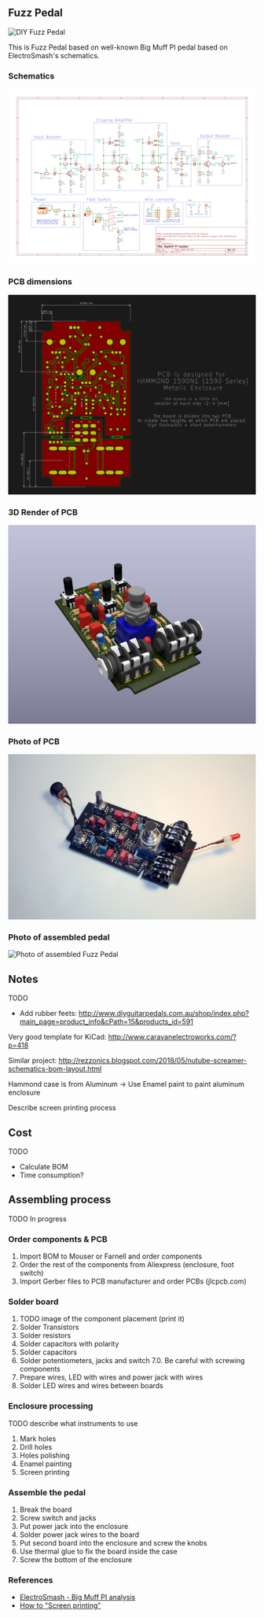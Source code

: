 ## Fuzz Pedal

![DIY Fuzz Pedal](./photos/composition-photo.jpg)

This is Fuzz Pedal based on well-known Big Muff PI pedal based on ElectroSmash's
schematics.

### Schematics

[![Fuzz Pedal schematics](./photos/bigmuff-schematics.png)](./bigmuff-schematics.pdf)

### PCB dimensions

[![Fuzz Pedal PCB](./photos/pcb.png)](./pcb.pdf)

### 3D Render of PCB

![Fuzz Pedal render](./photos/bigmuff-pcb-render.png)

### Photo of PCB

![Photo of BigMuffPI PCB](./photos/pcb-photo.jpg)

### Photo of assembled pedal

![Photo of assembled Fuzz Pedal](./photos/pedal-photo1.jpg)

## Notes

TODO
* Add rubber feets:
  http://www.diyguitarpedals.com.au/shop/index.php?main_page=product_info&cPath=15&products_id=591

Very good template for KiCad:
http://www.caravanelectroworks.com/?p=418

Similar project:
http://rezzonics.blogspot.com/2018/05/nutube-screamer-schematics-bom-layout.html

Hammond case is from Aluminum
-> Use Enamel paint to paint aluminum enclosure

Describe screen printing process

## Cost

TODO
* Calculate BOM
* Time consumption?

## Assembling process

TODO In progress

### Order components & PCB

1. Import BOM to Mouser or Farnell and order components
2. Order the rest of the components from Aliexpress (enclosure, foot switch)
3. Import Gerber files to PCB manufacturer and order PCBs (jlcpcb.com)

### Solder board

1. TODO image of the component placement (print it)
2. Solder Transistors
3. Solder resistors
4. Solder capacitors with polarity
5. Solder capacitors
6. Solder potentiometers, jacks and switch
7.0. Be careful with screwing components
7. Prepare wires, LED with wires and power jack with wires
8. Solder LED wires and wires between boards

### Enclosure processing

TODO describe what instruments to use
1. Mark holes
2. Drill holes
3. Holes polishing
4. Enamel painting
5. Screen printing

### Assemble the pedal

1. Break the board
2. Screw switch and jacks
3. Put power jack into the enclosure
4. Solder power jack wires to the board
5. Put second board into the enclosure and screw the knobs
6. Use thermal glue to fix the board inside the case
7. Screw the bottom of the enclosure

### References

* [ElectroSmash - Big Muff PI analysis](https://www.electrosmash.com/big-muff-pi-analysis)
* [How to "Screen printing"](https://www.youtube.com/watch?v=NS8Q9LUIKA8)
